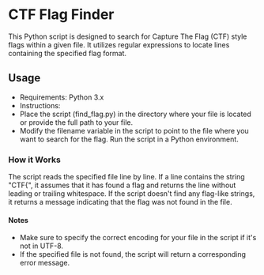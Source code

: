 #  CTF Flag Finder

This Python script is designed to search for Capture The Flag (CTF) style flags within a given file. It utilizes regular expressions to locate lines containing the specified flag format.

## Usage
 - Requirements: Python 3.x
 - Instructions:
 - Place the script (find_flag.py) in the directory where your file is located or provide the full path to your file.
 - Modify the filename variable in the script to point to the file where you want to search for the flag.
Run the script in a Python environment.

### How it Works
The script reads the specified file line by line. If a line contains the string "CTF{", it assumes that it has found a flag and returns the line without leading or trailing whitespace. If the script doesn't find any flag-like strings, it returns a message indicating that the flag was not found in the file.

#### Notes
 - Make sure to specify the correct encoding for your file in the script if it's not in UTF-8.
 - If the specified file is not found, the script will return a corresponding error message.
